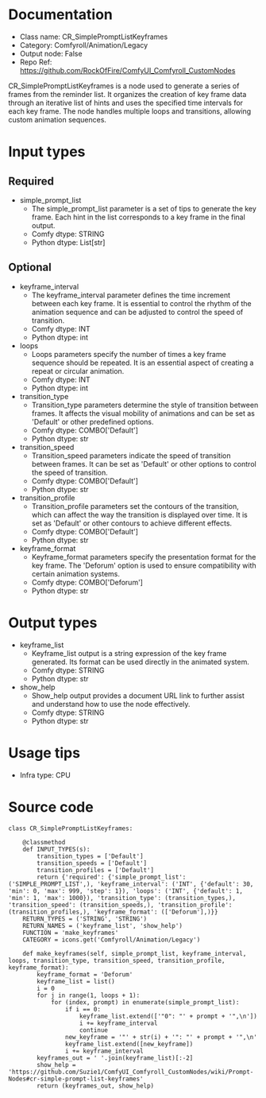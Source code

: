 # Documentation
- Class name: CR_SimplePromptListKeyframes
- Category: Comfyroll/Animation/Legacy
- Output node: False
- Repo Ref: https://github.com/RockOfFire/ComfyUI_Comfyroll_CustomNodes

CR_SimplePromptListKeyframes is a node used to generate a series of frames from the reminder list. It organizes the creation of key frame data through an iterative list of hints and uses the specified time intervals for each key frame. The node handles multiple loops and transitions, allowing custom animation sequences.

# Input types
## Required
- simple_prompt_list
    - The simple_prompt_list parameter is a set of tips to generate the key frame. Each hint in the list corresponds to a key frame in the final output.
    - Comfy dtype: STRING
    - Python dtype: List[str]
## Optional
- keyframe_interval
    - The keyframe_interval parameter defines the time increment between each key frame. It is essential to control the rhythm of the animation sequence and can be adjusted to control the speed of transition.
    - Comfy dtype: INT
    - Python dtype: int
- loops
    - Loops parameters specify the number of times a key frame sequence should be repeated. It is an essential aspect of creating a repeat or circular animation.
    - Comfy dtype: INT
    - Python dtype: int
- transition_type
    - Transition_type parameters determine the style of transition between frames. It affects the visual mobility of animations and can be set as 'Default' or other predefined options.
    - Comfy dtype: COMBO['Default']
    - Python dtype: str
- transition_speed
    - Transition_speed parameters indicate the speed of transition between frames. It can be set as 'Default' or other options to control the speed of transition.
    - Comfy dtype: COMBO['Default']
    - Python dtype: str
- transition_profile
    - Transition_profile parameters set the contours of the transition, which can affect the way the transition is displayed over time. It is set as 'Default' or other contours to achieve different effects.
    - Comfy dtype: COMBO['Default']
    - Python dtype: str
- keyframe_format
    - Keyframe_format parameters specify the presentation format for the key frame. The 'Deforum' option is used to ensure compatibility with certain animation systems.
    - Comfy dtype: COMBO['Deforum']
    - Python dtype: str

# Output types
- keyframe_list
    - Keyframe_list output is a string expression of the key frame generated. Its format can be used directly in the animated system.
    - Comfy dtype: STRING
    - Python dtype: str
- show_help
    - Show_help output provides a document URL link to further assist and understand how to use the node effectively.
    - Comfy dtype: STRING
    - Python dtype: str

# Usage tips
- Infra type: CPU

# Source code
```
class CR_SimplePromptListKeyframes:

    @classmethod
    def INPUT_TYPES(s):
        transition_types = ['Default']
        transition_speeds = ['Default']
        transition_profiles = ['Default']
        return {'required': {'simple_prompt_list': ('SIMPLE_PROMPT_LIST',), 'keyframe_interval': ('INT', {'default': 30, 'min': 0, 'max': 999, 'step': 1}), 'loops': ('INT', {'default': 1, 'min': 1, 'max': 1000}), 'transition_type': (transition_types,), 'transition_speed': (transition_speeds,), 'transition_profile': (transition_profiles,), 'keyframe_format': (['Deforum'],)}}
    RETURN_TYPES = ('STRING', 'STRING')
    RETURN_NAMES = ('keyframe_list', 'show_help')
    FUNCTION = 'make_keyframes'
    CATEGORY = icons.get('Comfyroll/Animation/Legacy')

    def make_keyframes(self, simple_prompt_list, keyframe_interval, loops, transition_type, transition_speed, transition_profile, keyframe_format):
        keyframe_format = 'Deforum'
        keyframe_list = list()
        i = 0
        for j in range(1, loops + 1):
            for (index, prompt) in enumerate(simple_prompt_list):
                if i == 0:
                    keyframe_list.extend(['"0": "' + prompt + '",\n'])
                    i += keyframe_interval
                    continue
                new_keyframe = '"' + str(i) + '": "' + prompt + '",\n'
                keyframe_list.extend([new_keyframe])
                i += keyframe_interval
        keyframes_out = ' '.join(keyframe_list)[:-2]
        show_help = 'https://github.com/Suzie1/ComfyUI_Comfyroll_CustomNodes/wiki/Prompt-Nodes#cr-simple-prompt-list-keyframes'
        return (keyframes_out, show_help)
```